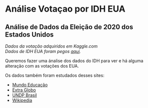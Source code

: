 # Análise Votaçao por IDH EUA

## Análise de Dados da Eleição de 2020 dos Estados Unidos
*Dados da votação adquiridos em Kaggle.com*<br>
*Dados de IDH EUA foram pegos [aqui](https://globaldatalab.org/shdi/shdi/USA/?levels=1%2B4&interpolation=0&extrapolation=0&nearest_real=0&years=2018).*

Queremos fazer uma ánalise dos dados do IDH para ver e há alguma alteração com as votações dos EUA.

Os dados também foram estudados desses sites:
 * [Mundo Educação](https://mundoeducacao.uol.com.br/geografia/idh-brasil.htm)
 * [Extra Globo](https://extra.globo.com/economia/paises-com-reservas-gigantes-como-arabia-saudita-russia-tem-baixo-idh-em-educacao-ou-saude-336087.html)
 * [UNDP Brasil](https://www.br.undp.org/content/brazil/pt/home/idh0.html)
 * [Wikipedia](https://pt.wikipedia.org/wiki/%C3%8Dndice_de_Desenvolvimento_Humano)